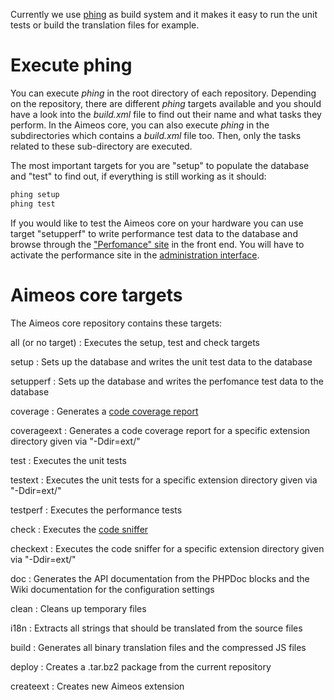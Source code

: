 Currently we use [phing](https://www.phing.info) as build system and it makes it easy to run the unit tests or build the translation files for example.

# Execute phing

You can execute *phing* in the root directory of each repository. Depending on the repository, there are different *phing* targets available and you should have a look into the *build.xml* file to find out their name and what tasks they perform. In the Aimeos core, you can also execute *phing* in the subdirectories which contains a *build.xml* file too. Then, only the tasks related to these sub-directory are executed.

The most important targets for you are "setup" to populate the database and "test" to find out, if everything is still working as it should:
```bash
phing setup
phing test
```

If you would like to test the Aimeos core on your hardware you can use target "setupperf" to write performance test data to the database and browse through the ["Perfomance" site](../../manual/working-with-sites.md) in the front end. You will have to activate the performance site in the [administration interface](../../manual/working-with-sites.md).

# Aimeos core targets

The Aimeos core repository contains these targets:

all (or no target)
: Executes the setup, test and check targets

setup
: Sets up the database and writes the unit test data to the database

setupperf
: Sets up the database and writes the perfomance test data to the database

coverage
: Generates a [code coverage report](https://en.wikipedia.org/wiki/Code_coverage)

coverageext
: Generates a code coverage report for a specific extension directory given via "-Ddir=ext/<name>"

test
: Executes the unit tests

testext
: Executes the unit tests for a specific extension directory given via "-Ddir=ext/<name>"

testperf
: Executes the performance tests

check
: Executes the [code sniffer](https://pear.php.net/manual/en/package.php.php-codesniffer.php)

checkext
: Executes the code sniffer for a specific extension directory given via "-Ddir=ext/<name>"

doc
: Generates the API documentation from the PHPDoc blocks and the Wiki documentation for the configuration settings

clean
: Cleans up temporary files

i18n
: Extracts all strings that should be translated from the source files

build
: Generates all binary translation files and the compressed JS files

deploy
: Creates a .tar.bz2 package from the current repository

createext
: Creates new Aimeos extension

